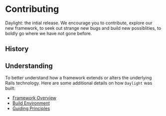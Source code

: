 # Contributing

Daylight: the intial release.  We encourage you to contribute, explore
our new framework, to seek out strange new bugs and build new possiblities,
to boldly go where we have not gone before.

## History


## Understanding

To better understand how a framework extends or alters the underlying Rails
technology.  Here are some additional details on how `Daylight` was built:

* [Framework Overview](framework.md)
* [Build Environment](environment.md)
* [Guiding Principles](principles.md)
